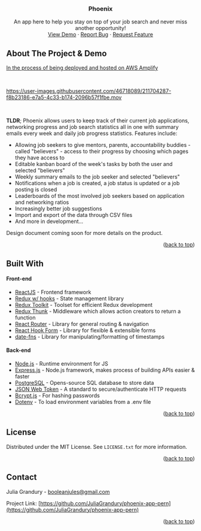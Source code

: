 <!-- PROJECT LOGO -->
<br />
<div align="center">
  <h3 align="center">Phoenix</h3>
  <p align="center">
    An app here to help you stay on top of your job search and never miss another opportunity!
    <br />
    <a href="https://github.com/JuliaGrandury/phoenix-app-pern">View Demo</a>
    ·
    <a href="https://github.com/JuliaGrandury/phoenix-app-pern/issues">Report Bug</a>
    ·
    <a href="https://github.com/JuliaGrandury/phoenix-app-pern/issues">Request Feature</a>
  </p>
</div>


## About The Project & Demo

[In the process of being deployed and hosted on AWS Amplify]()

<br/>

https://user-images.githubusercontent.com/46718089/211704287-f8b23186-e7a5-4c33-b174-2096b57f1fbe.mov

<br/>

**TLDR**; Phoenix allows users to keep track of their current job applications, networking progress and job search statistics all in one with summary emails every week and daily job progress statistics. Features include:
- Allowing job seekers to give mentors, parents, accountability buddies - called "believers" - access to their progress by choosing which pages they have access to
- Editable kanban board of the week's tasks by both the user and selected "believers"
- Weekly summary emails to the job seeker and selected "believers"
- Notifications when a job is created, a job status is updated or a job posting is closed
- Leaderboards of the most involved job seekers based on application and networking ratios
- Increasingly better job suggestions
- Import and export of the data through CSV files
- And more in development...

<a>Design document</a> coming soon for more details on the product.

<p align="right">(<a href="#readme-top">back to top</a>)</p>


## Built With
#### Front-end
- [ReactJS](https://reactjs.org/) - Frontend framework
- [Redux w/ hooks](https://redux.js.org/) - State management library
- [Redux Toolkit](https://redux-toolkit.js.org/) - Toolset for efficient Redux development
- [Redux Thunk](https://github.com/reduxjs/redux-thunk) - Middleware which allows action creators to return a function
- [React Router](https://reactrouter.com/) - Library for general routing & navigation
- [React Hook Form](https://react-hook-form.com/) - Library for flexible & extensible forms
- [date-fns](https://date-fns.org/) - Library for manipulating/formatting of timestamps
#### Back-end
- [Node.js](https://nodejs.org/en/) - Runtime environment for JS
- [Express.js](https://expressjs.com/) - Node.js framework, makes process of building APIs easier & faster
- [PostgreSQL](https://www.postgresql.org/) - Opens-source SQL database to store data
- [JSON Web Token](https://jwt.io/) - A standard to secure/authenticate HTTP requests
- [Bcrypt.js](https://www.npmjs.com/package/bcryptjs) - For hashing passwords
- [Dotenv](https://www.npmjs.com/package/dotenv) - To load environment variables from a .env file
<p align="right">(<a href="#readme-top">back to top</a>)</p>



## License
Distributed under the MIT License. See `LICENSE.txt` for more information.
<p align="right">(<a href="#readme-top">back to top</a>)</p>



## Contact
Julia Grandury - booleanjules@gmail.com

Project Link: [https://github.com/JuliaGrandury/phoenix-app-pern](https://github.com/JuliaGrandury/phoenix-app-pern)
<p align="right">(<a href="#readme-top">back to top</a>)</p>

